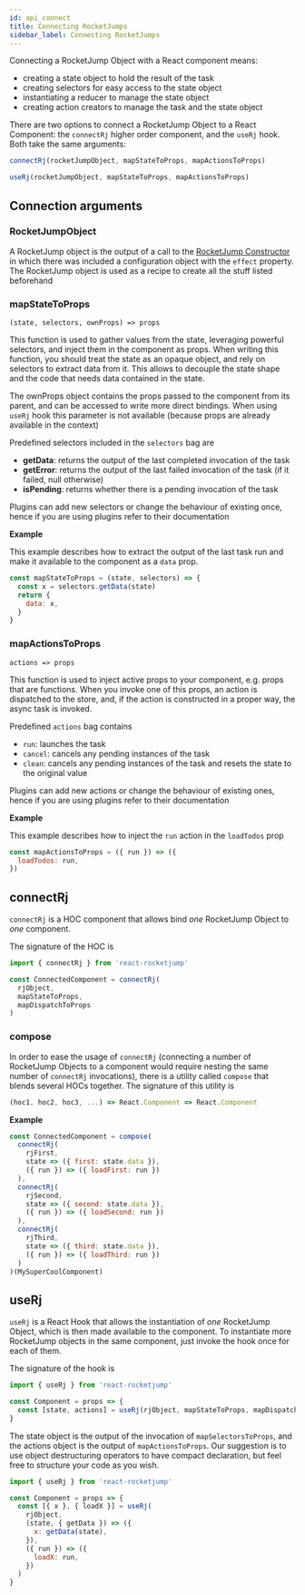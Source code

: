 ```yaml
---
id: api_connect
title: Connecting RocketJumps
sidebar_label: Connecting RocketJumps
---
```


Connecting a RocketJump Object with a React component means:

- creating a state object to hold the result of the task
- creating selectors for easy access to the state object
- instantiating a reducer to manage the state object
- creating action creators to manage the task and the state object

There are two options to connect a RocketJump Object to a React Component: the `connectRj` higher order component, and the `useRj` hook. Both take the same arguments:

```js
connectRj(rocketJumpObject, mapStateToProps, mapActionsToProps)

useRj(rocketJumpObject, mapStateToProps, mapActionsToProps)
```

## Connection arguments

### RocketJumpObject

A RocketJump object is the output of a call to the [RocketJump Constructor](api_rj.md) in which there was included a configuration object with the `effect` property. The RocketJump object is used as a recipe to create all the stuff listed beforehand

### mapStateToProps

`(state, selectors, ownProps) => props`

This function is used to gather values from the state, leveraging powerful selectors, and inject them in the component as props. When writing this function, you should treat the state as an opaque object, and rely on selectors to extract data from it. This allows to decouple the state shape and the code that needs data contained in the state.

The ownProps object contains the props passed to the component from its parent, and can be accessed to write more direct bindings. When using `useRj` hook this parameter is not available (because props are already available in the context)

Predefined selectors included in the `selectors` bag are

- **getData**: returns the output of the last completed invocation of the task
- **getError**: returns the output of the last failed invocation of the task (if it failed, null otherwise)
- **isPending**: returns whether there is a pending invocation of the task

Plugins can add new selectors or change the behaviour of existing once, hence if you are using plugins refer to their documentation

**Example**

This example describes how to extract the output of the last task run and make it available to the component as a `data` prop.

```js
const mapStateToProps = (state, selectors) => {
  const x = selectors.getData(state)
  return {
    data: x,
  }
}
```

### mapActionsToProps

`actions => props`

This function is used to inject active props to your component, e.g. props that are functions. When you invoke one of this props, an action is dispatched to the store, and, if the action is constructed in a proper way, the async task is invoked.

Predefined `actions` bag contains

- `run`: launches the task
- `cancel`: cancels any pending instances of the task
- `clean`: cancels any pending instances of the task and resets the state to the original value

Plugins can add new actions or change the behaviour of existing ones, hence if you are using plugins refer to their documentation

**Example**

This example describes how to inject the `run` action in the `loadTodos` prop

```js
const mapActionsToProps = ({ run }) => ({
  loadTodos: run,
})
```

## connectRj

`connectRj` is a HOC component that allows bind _one_ RocketJump Object to _one_ component.

The signature of the HOC is

```js
import { connectRj } from 'react-rocketjump'

const ConnectedComponent = connectRj(
  rjObject,
  mapStateToProps,
  mapDispatchToProps
)
```

### compose

In order to ease the usage of `connectRj` (connecting a number of RocketJump Objects to a component would require nesting the same number of `connectRj` invocations), there is a utility called `compose` that blends several HOCs together. The signature of this utility is

```js
(hoc1, hoc2, hoc3, ...) => React.Component => React.Component
```

**Example**

```js
const ConnectedComponent = compose(
  connectRj(
    rjFirst,
    state => ({ first: state.data }),
    ({ run }) => ({ loadFirst: run })
  ),
  connectRj(
    rjSecond,
    state => ({ second: state.data }),
    ({ run }) => ({ loadSecond: run })
  ),
  connectRj(
    rjThird,
    state => ({ third: state.data }),
    ({ run }) => ({ loadThird: run })
  )
)(MySuperCoolComponent)
```

## useRj

`useRj` is a React Hook that allows the instantiation of _one_ RocketJump Object, which is then made available to the component. To instantiate more RocketJump objects in the same component, just invoke the hook once for each of them.

The signature of the hook is

```js
import { useRj } from 'react-rocketjump'

const Component = props => {
  const [state, actions] = useRj(rjObject, mapStateToProps, mapDispatchToProps)
}
```

The state object is the output of the invocation of `mapSelectorsToProps`, and the actions object is the output of `mapActionsToProps`. Our suggestion is to use object destructuring operators to have compact declaration, but feel free to structure your code as you wish.

```js
import { useRj } from 'react-rocketjump'

const Component = props => {
  const [{ x }, { loadX }] = useRj(
    rjObject,
    (state, { getData }) => ({
      x: getData(state),
    }),
    ({ run }) => ({
      loadX: run,
    })
  )
}
```

